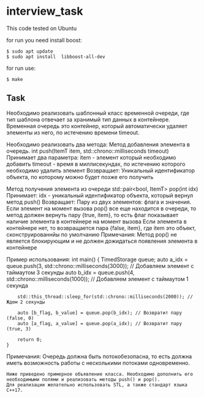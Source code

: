 # interview_task

This code tested on Ubuntu


for run you need install boost: 
```
$ sudo apt update
$ sudo apt install  libboost-all-dev
``` 
for run use:

```
$ make 
```

## Task
Необходимо реализовать шаблонный класс временной очереди, где тип шаблона отвечает за хранимый тип данных в контейнере.
Временная очередь это контейнер, который автоматически удаляет элементы из него, по истечению времени timeout.

Необходимо реализовать два метода:
Метод добавления элемента в очередь.
    int push(ItemT item, std::chrono::milliseconds timeout)
    Принимает два параметра:
        item - элемент который необходимо добавить
        timeout - время в миллисекундах, по истечению которого необходимо удалить элемент
    Возвращает:
        Уникальный идентификатор объекта, по которому можно будет позже его получить

Метод получения элемента из очереди
    std::pair<bool, ItemT> pop(int idx)
    Принимает:
        idx - уникальный идентификатор объекта, который вернул метод push()
    Возвращает:
        Пару из двух элементов: флага и значения.
        Если элемент на момент вызова pop() все еще находится в очереди, то метод должен вернуть
        пару {true, item}, то есть флаг показывает наличие элемента в контейнере на момент вызова
        Если элемента в контейнере нет, то возвращается пара {false, item}, где item это объект, сконструированнйы по умолчанию
    Примечания:
        Метод pop() не является блокирующим и не должен дожидаться появления элемента в контейнере

Пример использования:
    int main() {
        TimedStorage<int> queue;
        auto a_idx = queue.push(3, std::chrono::milliseconds(3000)); // Добавляем элемент с таймаутом 3 секунды
        auto b_idx = queue.push(4, std::chrono::milliseconds(1000)); // Добавляем элемент с таймаутом 1 секунда

        std::this_thread::sleep_for(std::chrono::milliseconds(2000)); // Ждем 2 секунды

        auto [b_flag, b_value] = queue.pop(b_idx); // Возвратит пару (false, 0)
        auto [a_flag, a_value] = queue.pop(a_idx); // Возвратит пару (true, 3)

        return 0;
    }

Примечания:
    Очередь должна быть потокобезопасна, то есть должна иметь возможность работы с несколькими потоками одновременно.



    Ниже приведено примерное объявление класса. Необходимо дополнить его необходимыми полями и реализовать методы push() и pop().
    Для реализации желательно использовать STL, а также стандарт языка C++17.
